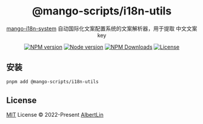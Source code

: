 <h1 align="center">
@mango-scripts/i18n-utils
</h1>
<p align="center"><a href="https://github.com/AlbertLin0923/mango-i18n-system" target="__blank" rel="noopener noreferrer">mango-i18n-system</a> 自动国际化文案配置系统的文案解析器，用于提取 中文文案key

<p>
<p align="center">
<a href="https://www.npmjs.com/package/@mango-scripts/i18n-utils" target="__blank" rel="noopener noreferrer"><img src="https://img.shields.io/npm/v/@mango-scripts/i18n-utils?label=" alt="NPM version"></a>
<a href="https://www.npmjs.com/package/@mango-scripts/i18n-utils" target="__blank" rel="noopener noreferrer"><img src="https://img.shields.io/node/v/@mango-scripts/i18n-utils" alt="Node version"></a>
<a href="https://www.npmjs.com/package/@mango-scripts/i18n-utils" target="__blank" rel="noopener noreferrer"><img alt="NPM Downloads" src="https://img.shields.io/npm/dt/@mango-scripts/i18n-utils"></a>
<a href="./LICENSE" target="__blank" rel="noopener noreferrer"><img alt="License" src="https://img.shields.io/github/license/Albertlin0923/mango-scripts"></a>
</p>

## 安装

```bash
pnpm add @mango-scripts/i18n-utils
```

## License

[MIT](./LICENSE) License © 2022-Present [AlbertLin](https://github.com/AlbertLin0923)
